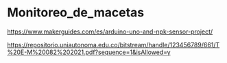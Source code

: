 # Monitoreo_de_macetas

https://www.makerguides.com/es/arduino-uno-and-npk-sensor-project/

https://repositorio.uniautonoma.edu.co/bitstream/handle/123456789/661/T%20E-M%20082%202021.pdf?sequence=1&isAllowed=y
